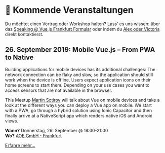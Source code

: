 # :dancer: Kommende Veranstaltungen

Du möchtet einen Vortrag oder Workshop halten? Lass' es uns wissen: über das [Speaking @ Vue.js Frankfurt Formular](./speaking.md) oder indem du [Alex oder Victoria](../about/team.md) direkt kontaktierst.

## 26. September 2019: Mobile Vue.js – From PWA to Native

Building applications for mobile devices has its additional challenges: The network connection can be flaky and slow, so the application should still work when the device is offline. Users expect application icons on their home screens to start them. Depending on your use cases you want to access sensors that are not available in the browser.

This Meetup [Martin Sotirov](https://twitter.com/unclemartycodes) will talk about Vue on mobile devices and take a look at the different ways you can deploy a Vue app on mobile. We start with a PWA, go through a hybrid solution using Ionic Capacitor and then finally arrive at a NativeScript app which renders native iOS and Android views.

**Wann?** Donnerstag, 26. September @ 18:00-21:00</br>
**Wo?** [AOE GmbH - Frankfurt](./locations.html#aoe-gmbh-frankfurt)

[Erfahre mehr...](https://www.meetup.com/de-DE/vuejsfrankfurt/events/262091384/)

<!--
(aktuell stehen keine Vorträge oder Workshops an)
-->
